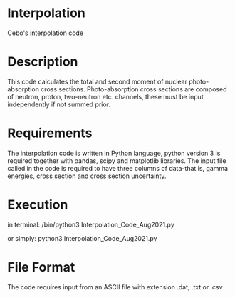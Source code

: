 # Interpolation
Cebo's interpolation code

# Description
This code calculates the total and second moment of nuclear photo-absorption cross sections.
Photo-absorption cross sections are composed of neutron, proton, two-neutron etc. channels, these must be input independently if not summed prior.

# Requirements
The interpolation code is written in Python language, python version 3 is required together with pandas, scipy and matplotlib libraries.
The input file called in the code is required to have three columns of data-that is, gamma energies, cross section and cross section uncertainty.

# Execution
in terminal: 
/bin/python3 Interpolation_Code_Aug2021.py
 
or simply:
python3 Interpolation_Code_Aug2021.py

# File Format
The code requires input from an ASCII file with extension .dat, .txt or .csv
 
